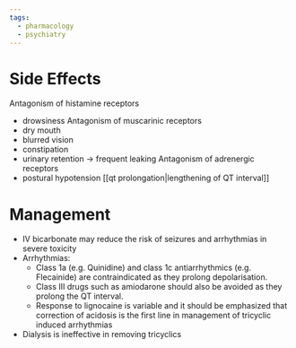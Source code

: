 ```yaml
---
tags:
  - pharmacology
  - psychiatry
---
```

# Side Effects
Antagonism of histamine receptors
- drowsiness
Antagonism of muscarinic receptors
- dry mouth
- blurred vision
- constipation
- urinary retention -> frequent leaking
Antagonism of adrenergic receptors
- postural hypotension
[[qt prolongation|lengthening of QT interval]]

# Management 
- IV bicarbonate may reduce the risk of seizures and arrhythmias in severe toxicity
- Arrhythmias: 
	- Class 1a (e.g. Quinidine) and class 1c antiarrhythmics (e.g. Flecainide) are contraindicated as they prolong depolarisation. 
	- Class III drugs such as amiodarone should also be avoided as they prolong the QT interval. 
	- Response to lignocaine is variable and it should be emphasized that correction of acidosis is the first line in management of tricyclic induced arrhythmias
- Dialysis is ineffective in removing tricyclics
